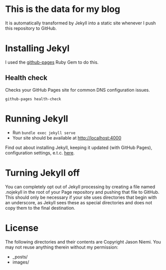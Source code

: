 # This is the data for my blog
It is automatically transformed by Jekyll into a static site whenever I push this repository to GitHub.

# Installing Jekyl
I used the [github-pages](https://github.com/github/pages-gem) Ruby Gem to do this.

## Health check
Checks your GitHub Pages site for common DNS configuration issues.

`github-pages health-check`

# Running Jekyll
* Run `bundle exec jekyll serve`
* Your site should be available at [http://localhost:4000](http://localhost:4000)

Find out about installing Jekyll, keeping it updated (with GitHub Pages), configuration settings, e.t.c. [here](https://help.github.com/articles/using-jekyll-with-pages/).

# Turning Jekyll off
You can completely opt out of Jekyll processing by creating a file named .nojekyll in the root of your Page repository and pushing that file to GitHub. This should only be necessary if your site uses directories that begin with an underscore, as Jekyll sees these as special directories and does not copy them to the final destination.

# License
The following directories and their contents are Copyright Jason Niemi. You may not reuse anything therein without my permission:
* _posts/
* images/
